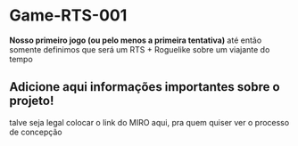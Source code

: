 # Game-RTS-001

**Nosso primeiro  jogo (ou pelo menos a primeira tentativa)**
até então somente definimos que será um RTS + Roguelike sobre um viajante do tempo

## Adicione aqui informações importantes sobre o projeto!
talve seja legal colocar o link do MIRO aqui, pra quem quiser ver o processo de concepção

